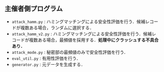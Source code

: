 ## 主催者側プログラム
- `attack_hamm.py` : ハミングマッチングによる安全性評価を行う．候補レコードが複数ある場合，ランダムに選択する．
- `attack_hamm_v2.py` : ハミングマッチングによる安全性評価を行う．候補レコードが複数ある場合，最頻値を採用する．**処理中にクラッシュする不具合あり．**
- `attack_mode.py` : 秘密部の最頻値のみで安全性評価を行う．
- `eval_util.py` : 有用性評価を行う．
- `generator.py` : 元データを生成する．